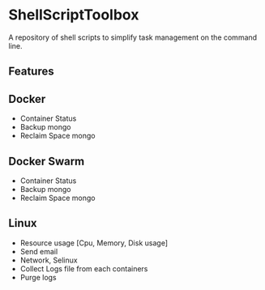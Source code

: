 # ShellScriptToolbox
A repository of shell scripts to simplify task management on the command line.

## Features
## Docker
 - Container Status
 - Backup mongo
 - Reclaim Space mongo

## Docker Swarm
 - Container Status
 - Backup mongo
 - Reclaim Space mongo

## Linux
 - Resource usage [Cpu, Memory, Disk usage]
 - Send email
 - Network, Selinux
 - Collect Logs file from each containers
 - Purge logs
